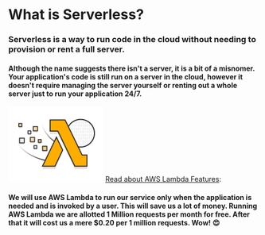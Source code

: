 # What is Serverless?

### Serverless is a way to run code in the cloud without needing to provision or rent a full server.

#### Although the name suggests there isn't a server, it is a bit of a misnomer.  Your application's code is still run on a server in the cloud, however it doesn't require managing the server yourself or renting out a whole server just to run your application 24/7.

![aws-lambda](https://raw.githubusercontent.com/learn-byte/hello-serverless-world/master/assets/images/aws-lambda.png)
[Read about AWS Lambda Features](https://aws.amazon.com/lambda/features/):

#### We will use AWS Lambda to run our service only when the application is needed and is invoked by a user.  This will save us a lot of money.  Running AWS Lambda we are allotted 1 Million requests per month for free.  After that it will cost us a mere $0.20 per 1 million requests. Wow! 😍

